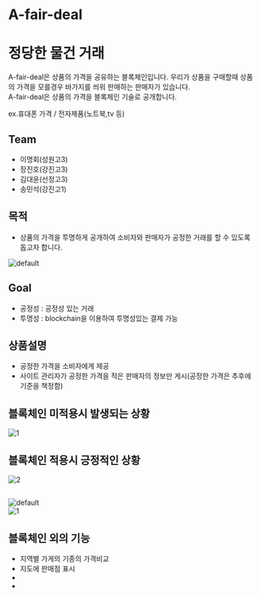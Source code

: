 # A-fair-deal

# 정당한 물건 거래
A-fair-deal은 상품의 가격을 공유하는 블록체인입니다. 우리가 상품을 구매할때 상품의 가격을 모를경우 바가지를 씌워 판매하는 판매자가 있습니다.  
A-fair-deal은 상품의 가격을 블록체인 기술로 공개합니다.   

ex.휴대폰 가격 / 전자제품(노트북,tv 등)

## Team
- 이명회(성원고3)
- 장진호(강진고3)
- 김대윤(선정고3)
- 송민석(강진고1)


## 목적
- 상품의 가격을 투명하게 공개하여 소비자와 판매자가 공정한 거래를 할 수 있도록 돕고자 합니다.  

![default](https://user-images.githubusercontent.com/35838706/44032951-be3f96b2-9f43-11e8-89d5-c516eb5cd25c.PNG)


## Goal 
- 공정성 : 공정성 있는 거래
- 투명성 : blockchain을 이용하여 투명성있는 결제 가능

## 상품설명
- 공정한 가격을 소비자에게 제공
- 사이트 관리자가 공정한 가격을 적은 판매자의 정보만 게시(공정한 가격은 추후에 기준을 책정함)

## 블록체인 미적용시 발생되는 상황
![1](https://user-images.githubusercontent.com/35838706/44033136-641eabcc-9f44-11e8-9a4f-266a15035de6.png)

## 블록체인 적용시 긍정적인 상황
![2](https://user-images.githubusercontent.com/35838706/44033149-6b61b9c4-9f44-11e8-8186-6def0582ea52.png)

##
![default](https://user-images.githubusercontent.com/35838706/44039826-ec4bcd1c-9f54-11e8-92e8-eb65c0de3c54.JPG)  
![1](https://user-images.githubusercontent.com/35838706/44039830-ede7c0d6-9f54-11e8-8448-28b55f4c95fc.JPG)

## 블록체인 외의 기능
- 지역별 가게의 기종의 가격비교
- 지도에 판매점 표시
- 
- 
